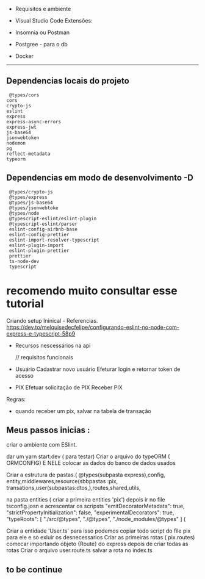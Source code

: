 - Requisitos e ambiente 

- Visual Studio Code
  Extensões:
- Insomnia ou Postman
- Postgree - para o db
- Docker 


---
   ## Dependencias locais do projeto

     @types/cors
    cors
    crypto-js
    eslint
    express
    express-async-errors
    express-jwt
    js-base64
    jsonwebtoken
    nodemon
    pg
    reflect-metadata
    typeorm

    
   ## Dependencias em modo de desenvolvimento -D

     @types/crypto-js
     @types/express 
     @types/js-base64
     @types/jsonwebtoke
     @types/node
     @typescript-eslint/eslint-plugin
     @typescript-eslint/parser
     eslint-config-airbnb-base
     eslint-config-prettier
     eslint-import-resolver-typescript
     eslint-plugin-import
     eslint-plugin-prettier
     prettier
     ts-node-dev
     typescript



  # recomendo muito consultar  esse tutorial 
  
Criando setup Ininical - Referencias.
https://dev.to/melquisedecfelipe/configurando-eslint-no-node-com-express-e-typescript-58p9



- Recursos nescessários na api

   // requisitos funcionais 
- Usuário
 Cadastrar novo usuário
  Efeturar login e retornar token de acesso

- PIX
 Efetuar solicitação de PIX
 Receber PIX
 
 Regras: 
  - quando receber um pix, salvar na tabela de transação

   ## Meus passos inicias  :
criar o ambiente com ESlint.

dar um yarn start:dev ( para testar)
Criar o arquivo do typeORM ( ORMCONFIG)
E NELE colocar as dados do banco de dados usados

Criar a estrutura de pastas.(
@types(subpasta express),config, entity,middlewares,resource(sbbpastas :pix, transations,user(subpastas:dtos,),routes,shared,utils,

na pasta entities ( criar a primeira entities 'pix')
depois ir no file tsconfig.josn e acrescentar os scripsts 
 "emitDecoratorMetadata": true,
     "strictPropertyInitialization": false,
     "experimentalDecorators": true,
"typeRoots": [
      "./src/@types",
      "./@types",
      "./node_modules/@types"
    ]
(

Criar a entidade 'User.ts'
para isso podemos copiar todo script do file pix para ele e so exluir os desnecessarios 
Criar as primeiras rotas ( pix.routes)
comecar importando objeto {Route} do express
depois de criar todas as rotas 
Criar o arquivo  user.route.ts 
salvar a rota no index.ts
## to be continue
